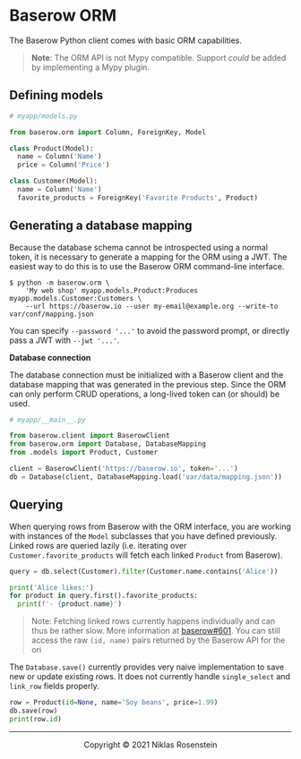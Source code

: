 # Baserow ORM

The Baserow Python client comes with basic ORM capabilities.

> __Note__: The ORM API is not Mypy compatible. Support _could_ be added by implementing a Mypy plugin.

## Defining models

```py
# myapp/models.py

from baserow.orm import Column, ForeignKey, Model

class Product(Model):
  name = Column('Name')
  price = Column('Price')

class Customer(Model):
  name = Column('Name')
  favorite_products = ForeignKey('Favorite Products', Product)
```

## Generating a database mapping

Because the database schema cannot be introspected using a normal token, it is necessary to generate a mapping for
the ORM using a JWT. The easiest way to do this is to use the Baserow ORM command-line interface.

    $ python -m baserow.orm \
        'My web shop' myapp.models.Product:Produces myapp.models.Customer:Customers \
        --url https://baserow.io --user my-email@example.org --write-to var/conf/mapping.json

You can specify `--password '...'` to avoid the password prompt, or directly pass a JWT with `--jwt '...'`.

__Database connection__

The database connection must be initialized with a Baserow client and the database mapping that was generated
in the previous step. Since the ORM can only perform CRUD operations, a long-lived token can (or should) be used.

```py
# myapp/__main__.py

from baserow.client import BaserowClient
from baserow.orm import Database, DatabaseMapping
from .models import Product, Customer

client = BaserowClient('https://baserow.io', token='...')
db = Database(client, DatabaseMapping.load('var/data/mapping.json'))
```

## Querying

When querying rows from Baserow with the ORM interface, you are working with instances of the `Model` subclasses
that you have defined previously. Linked rows are queried lazily (i.e. iterating over `Customer.favorite_products`
will fetch each linked `Product` from Baserow).

```py
query = db.select(Customer).filter(Customer.name.contains('Alice'))

print('Alice likes:')
for product in query.first().favorite_products:
  print(f'- {product.name}')
```

> Note: Fetching linked rows currently happens individually and can thus be rather slow. More information at
> [baserow#601](https://gitlab.com/bramw/baserow/-/issues/601). You can still access the raw `(id, name)` pairs
> returned by the Baserow API for the ori

The `Database.save()` currently provides very naive implementation to save new or update existing rows. It does
not currently handle `single_select` and `link_row` fields properly.

```py
row = Product(id=None, name='Soy beans', price=1.99)
db.save(row)
print(row.id)
```

---

<p align="center">Copyright &copy; 2021 Niklas Rosenstein</p>
